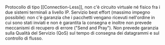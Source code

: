 Protocollo di tipo [[Connection-Less]], non c'è circuito virtuale né fisico fra i due sistemi terminali a livello IP.
Servizio best effort (massimo impegno possibile): non c'è garanzia che i pacchetti vengano ricevuti nell'ordine in cui sono stati inviati e non è garantita la consegna e inoltre non prevede meccanismi di recupero di errore ("Send and Pray"). Non prevede garanzia sulla Qualità del Servizio (QoS) sul tempo di consegna dei datagrammi e sul controllo di flusso.

